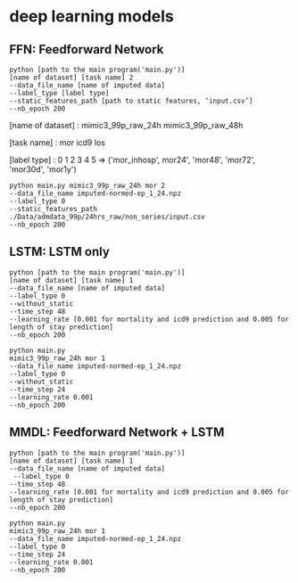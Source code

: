 # deep learning models

## FFN: Feedforward Network

```
python [path to the main program('main.py')] 
[name of dataset] [task name] 2 
--data_file_name [name of imputed data]
--label_type [label type] 
--static_features_path [path to static features, ‘input.csv’] 
--nb_epoch 200
```

[name of dataset] : mimic3_99p_raw_24h mimic3_99p_raw_48h

[task name] : mor icd9 los

[label type] : 0 1 2 3 4 5 => ('mor_inhosp', mor24', 'mor48', 'mor72', 'mor30d', 'mor1y')

```
python main.py mimic3_99p_raw_24h mor 2 
--data_file_name imputed-normed-ep_1_24.npz
--label_type 0
--static_features_path ./Data/admdata_99p/24hrs_raw/non_series/input.csv 
--nb_epoch 200
```

## LSTM: LSTM only

```
python [path to the main program('main.py')]
[name of dataset] [task name] 1
--data_file_name [name of imputed data]
--label_type 0
--without_static
--time_step 48
--learning_rate [0.001 for mortality and icd9 prediction and 0.005 for length of stay prediction]
--nb_epoch 200
```

```
python main.py
mimic3_99p_raw_24h mor 1 
--data_file_name imputed-normed-ep_1_24.npz
--label_type 0 
--without_static
--time_step 24
--learning_rate 0.001
--nb_epoch 200
```

## MMDL: Feedforward Network + LSTM

```
python [path to the main program('main.py')]
[name of dataset] [task name] 1
--data_file_name [name of imputed data]
 --label_type 0
--time_step 48
--learning_rate [0.001 for mortality and icd9 prediction and 0.005 for length of stay prediction]
--nb_epoch 200
```

```
python main.py 
mimic3_99p_raw_24h mor 1 
--data_file_name imputed-normed-ep_1_24.npz
--label_type 0
--time_step 24
--learning_rate 0.001
--nb_epoch 200
```
